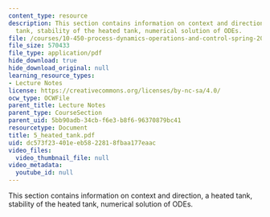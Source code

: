 ```yaml
---
content_type: resource
description: This section contains information on context and direction, a heated
  tank, stability of the heated tank, numerical solution of ODEs.
file: /courses/10-450-process-dynamics-operations-and-control-spring-2006/dc573f23401eeb5822818fbaa177eaac_5_heated_tank.pdf
file_size: 570433
file_type: application/pdf
hide_download: true
hide_download_original: null
learning_resource_types:
- Lecture Notes
license: https://creativecommons.org/licenses/by-nc-sa/4.0/
ocw_type: OCWFile
parent_title: Lecture Notes
parent_type: CourseSection
parent_uid: 5bb90adb-34cb-f6e3-b8f6-96370879bc41
resourcetype: Document
title: 5_heated_tank.pdf
uid: dc573f23-401e-eb58-2281-8fbaa177eaac
video_files:
  video_thumbnail_file: null
video_metadata:
  youtube_id: null
---
```

This section contains information on context and direction, a heated tank, stability of the heated tank, numerical solution of ODEs.